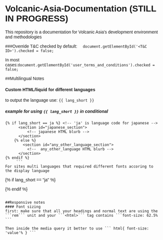 # Volcanic-Asia-Documentation (STILL IN PROGRESS)
This repository is a documentation for Volcanic Asia's development environment and methodologies

###Override T&C checked by default:
```  document.getElementById('<T&C ID>').checked = false;``` 

In most cases:``` document.getElementById('user_terms_and_conditions').checked = false; ```

##Multilingual Notes
#### Custom HTML/liquid for different languages 
to output the language use:  ``` {{ lang_short }} ``` 
##### example for using ``` {{ lang_short }} ``` in conditional
``` 
{% if lang_short == ja %} <!-- 'ja' is language code for japanese --> 
      <section id="japanese_section">
          <!-- japanese HTML blurb -->
      </section>
    {% else %}
        <section id="any_other_language_section">
          <!--  any_other_language HTML blurb -->
      </section>
{% endif %}
     ```
For sites multi languages that required different fonts accoring to the display language 
``` 
{% if lang_short == "ja" %}
 <style>
     body, h1, h1 p, h2, h2 p, h3, h3 p, h4, h4 p, h5, h5 p, p, span {
       font-family:"ヒラギノ角ゴ Pro W3", "Hiragino Kaku Gothic Pro",Osaka, "メイリオ", Meiryo, "ＭＳ Ｐゴシック", "MS PGothic",sans-serif;!important
     }
  </style>
  {% endif %}
  ```

##Responsive notes
#### Font sizing
first: make sure that all your headings and normal text are using the ```rem``` unit and your ```<html>``` tag contains ```font-size: 62.5% ```

Then inside the media query it better to use ``` html{ font-size: 'value'% } ```
